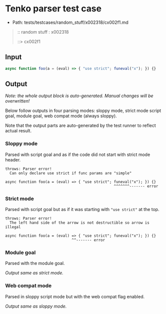 # Tenko parser test case

- Path: tests/testcases/random_stuff/x002318/cx002f1.md

> :: random stuff : x002318
>
> ::> cx002f1

## Input


`````js
async function foo(a = (eval) => { "use strict"; funeval("x"); }) {}
`````

## Output

_Note: the whole output block is auto-generated. Manual changes will be overwritten!_

Below follow outputs in four parsing modes: sloppy mode, strict mode script goal, module goal, web compat mode (always sloppy).

Note that the output parts are auto-generated by the test runner to reflect actual result.

### Sloppy mode

Parsed with script goal and as if the code did not start with strict mode header.

`````
throws: Parser error!
  Can only declare use strict if func params are "simple"

async function foo(a = (eval) => { "use strict"; funeval("x"); }) {}
                                                 ^^^^^^^------- error
`````

### Strict mode

Parsed with script goal but as if it was starting with `"use strict"` at the top.

`````
throws: Parser error!
  The left hand side of the arrow is not destructible so arrow is illegal

async function foo(a = (eval) => { "use strict"; funeval("x"); }) {}
                              ^^------- error
`````


### Module goal

Parsed with the module goal.

_Output same as strict mode._

### Web compat mode

Parsed in sloppy script mode but with the web compat flag enabled.

_Output same as sloppy mode._
